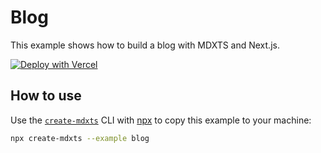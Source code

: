 # Blog

This example shows how to build a blog with MDXTS and Next.js.

[![Deploy with Vercel](https://vercel.com/button)](https://vercel.com/new/clone?repository-url=https://github.com/souporserious/mdxts/tree/main/examples/blog&project-name=mdxts-blog&repository-name=mdxts-blog)

## How to use

Use the [`create-mdxts`](https://github.com/souporserious/mdxts/tree/main/packages/create-mdxts) CLI with [npx](https://docs.npmjs.com/cli/v10/commands/npx) to copy this example to your machine:

```bash
npx create-mdxts --example blog
```
